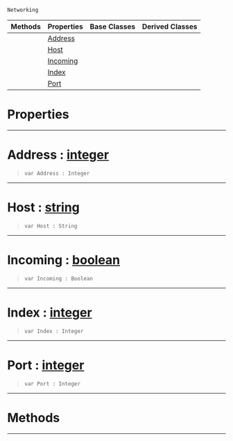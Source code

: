  `Networking`

|Methods|Properties|Base Classes|Derived Classes|
|---|---|---|---|
| |[ Address](https://github.com/dragonCASTjosh/PlasmaDocs/blob/master/code_reference/class_reference/connectiondata.markdown#address-plasma-engine-docu)| | |
| |[ Host](https://github.com/dragonCASTjosh/PlasmaDocs/blob/master/code_reference/class_reference/connectiondata.markdown#host-plasma-engine-documen)| | |
| |[ Incoming](https://github.com/dragonCASTjosh/PlasmaDocs/blob/master/code_reference/class_reference/connectiondata.markdown#incoming-plasma-engine-doc)| | |
| |[ Index](https://github.com/dragonCASTjosh/PlasmaDocs/blob/master/code_reference/class_reference/connectiondata.markdown#index-plasma-engine-docume)| | |
| |[ Port](https://github.com/dragonCASTjosh/PlasmaDocs/blob/master/code_reference/class_reference/connectiondata.markdown#port-plasma-engine-documen)| | |


 #  Properties


---  
 #  Address : [integer](https://github.com/dragonCASTjosh/PlasmaDocs/blob/master/code_reference/lightning_base_types/integer.markdown)

> 
> ``` lang=cpp, name=Lightning
> var Address : Integer


---  
 #  Host : [string](https://github.com/dragonCASTjosh/PlasmaDocs/blob/master/code_reference/lightning_base_types/string.markdown)

> 
> ``` lang=cpp, name=Lightning
> var Host : String


---  
 #  Incoming : [boolean](https://github.com/dragonCASTjosh/PlasmaDocs/blob/master/code_reference/lightning_base_types/boolean.markdown)

> 
> ``` lang=cpp, name=Lightning
> var Incoming : Boolean


---  
 #  Index : [integer](https://github.com/dragonCASTjosh/PlasmaDocs/blob/master/code_reference/lightning_base_types/integer.markdown)

> 
> ``` lang=cpp, name=Lightning
> var Index : Integer


---  
 #  Port : [integer](https://github.com/dragonCASTjosh/PlasmaDocs/blob/master/code_reference/lightning_base_types/integer.markdown)

> 
> ``` lang=cpp, name=Lightning
> var Port : Integer


---  
 #  Methods


---  
 

 